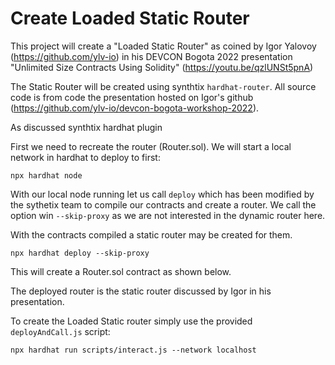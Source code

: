 # Create Loaded Static Router

This project will create a "Loaded Static Router" as coined by Igor Yalovoy
(https://github.com/ylv-io) in his DEVCON Bogota 2022 presentation
"Unlimited Size Contracts Using Solidity" (https://youtu.be/qzlUNSt5pnA)

The Static Router will be created using synthtix `hardhat-router`. All source code is from
code the presentation hosted on Igor's github (https://github.com/ylv-io/devcon-bogota-workshop-2022).

As discussed synthtix hardhat plugin

First we need to recreate the router (Router.sol). We will start a local network in
hardhat to deploy to first:

```shell
npx hardhat node
```

With our local node running let us call `deploy` which has been modified by the sythetix
team to compile our contracts and create a router. We call the option win `--skip-proxy`
as we are not interested in the dynamic router here.

With the contracts compiled a static router may be created for them.

```shell
npx hardhat deploy --skip-proxy
```

This will create a Router.sol contract as shown below.

The deployed router is the static router discussed by Igor in his presentation.

To create the Loaded Static router simply use the provided `deployAndCall.js` script:

```shell
npx hardhat run scripts/interact.js --network localhost
```
